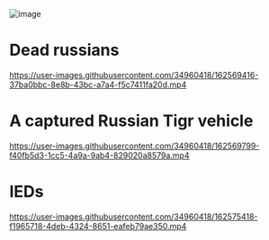 ![image](https://user-images.githubusercontent.com/34960418/162573862-e7166145-27ef-4288-9ced-3ee3f5849532.png)



# Dead russians

https://user-images.githubusercontent.com/34960418/162569416-37ba0bbc-8e8b-43bc-a7a4-f5c7411fa20d.mp4


# A captured Russian Tigr vehicle

https://user-images.githubusercontent.com/34960418/162569799-f40fb5d3-1cc5-4a9a-9ab4-829020a8579a.mp4


# IEDs

https://user-images.githubusercontent.com/34960418/162575418-f1965718-4deb-4324-8651-eafeb79ae350.mp4

